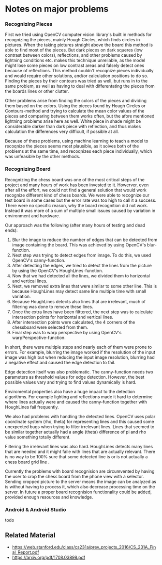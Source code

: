 
# Notes on major problems

### Recognizing Pieces
First we tried using OpenCV computer vision library's built in methods for recognizing the pieces, mainly Hough Circles, which finds circles in pictures. When the taking pictures straight above the board this method is able to find most of the pieces. But dark pieces on dark squeres (low contrast between colors), reflections, and other problems caused by lightning conditions etc. makes this technique unreliable, as the model might lose some pieces on low contrast areas and falsely detect ones because of reflections. This method couldn't recoqnize pieces individually and would require other solutions, and/or calculation positions to do so. Finding the pieces by their contours was tried as well, but runs in to the same problem, as well as having to deal with differentating the pieces from the boards lines or other clutter.

Other problems arise from finding the colors of the pieces and dividing them based on the colors. Using the pieces found by Hough Circles or Contours-method and trying to calculate the mean color values of the pieces and comparing between them works often, but the afore mentioned lightning problems arise here as well. White piece in shade might be considerable darker than dark piece with reflection, and thus makes calculation the differences very difficult, if possible at all.

Because of these problems, using machine learning to teach a model to recoqnize the pieces seems most plausible, as it solves both of the problems at the same time, and recoqnizes each piece individually, which was unfeasible by the other methods.


### Recognizing Board
Recognizing the chess board was one of the most critical steps of the project and many hours of work has been invested to it. Howerver, even after all the effort, we could not find a general solution that would work recognize different kind of chess boards. We were able to recognize our test board in some cases but the error rate was too high to call it a success. There were no specific reason, why the board recognition did not work. Instead it was more of a sum of multiple small issues caused by variation in environment and hardware.

Our approach was the following (after many hours of testing and dead ends):
1. Blur the image to reduce the number of edges that can be detected from image containing the board. This was achieved by using OpenCV's blur-function.
2. Next step was trying to detect edges from image. To do this, we used OpenCV's canny-function.
3. After detecting the edges, we tried to detect the lines from the picture by using the OpenCV's HoughLines-function.
4. Now that we had detected all the lines, we divided them to horizontal and vertical lines.
5. Next, we removed extra lines that were similar to some other line. This is because HoughLines may detect same line multiple time with small variation.
6. Because HoughLines detects also lines that are irrelevant, much of filtering was done to remove these lines.
7. Once the extra lines have been filttered, the next step was to calculate intersection points for horizontal and vertical lines.
8. After intersection points were calculated, the 4 corners of the chessboard were selected from them.
9. Final step was to warp perspective by using OpenCV's warpPerspective-function.

In short, there were multiple steps and nearly each of them were prone to errors. For example, blurring the image worked if the resolution of the input image was high but when reducing the input image resolution, blurring had a negative effect and caused the edge detection to fail.

Edge detection itself was also problematic. The canny-function needs two parameters as threshold values for edge detection. However, the best possible values vary and trying to find values dynamically is hard. 

Enviromental properties also have a huge impact to the detection algorithms. For example lighting and reflections made it hard to determine where lines actually were and caused the canny-function together with HoughLines fail frequently.

We also had problems with handling the detected lines. OpenCV uses polar coordinate system (rho, theta) for representing lines and this caused some unexpected bugs when trying to filter irrelevant lines. Lines that seemed to be similar together actually had a angle (theta) difference of pi and rho value something totally different.

Filtering the irrelevant lines was also hard. HoughLines detects many lines that are needed and it might faile with lines that are actually relevant. There is no way to be 100% sure that some detected line is or is not actually a chess board grid line .

Currently the problems with board recognision are circumvented by having the user to crop the chess board from the phone view with a selector. Sending cropped picture to the server means the image can be analyzed as is without having to process it, which also decrease processing time on the server.
In future a proper board recognision functionality could be added, provided enough resources and knowledge.

### Android & Android Studio
todo

## Related Material
* https://web.stanford.edu/class/cs231a/prev_projects_2016/CS_231A_Final_Report.pdf
* https://arxiv.org/pdf/1708.03898.pdf